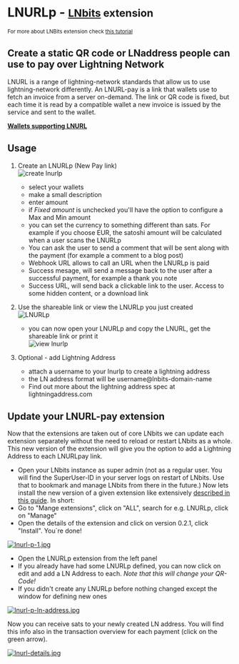 # LNURLp - <small>[LNbits](https://github.com/lnbits/lnbits) extension</small>
<small>For more about LNBits extension check [this tutorial](https://github.com/lnbits/lnbits/wiki/LNbits-Extensions)</small>

## Create a static QR code or LNaddress people can use to pay over Lightning Network

LNURL is a range of lightning-network standards that allow us to use lightning-network differently. An LNURL-pay is a link that wallets use to fetch an invoice from a server on-demand. The link or QR code is fixed, but each time it is read by a compatible wallet a new invoice is issued by the service and sent to the wallet.

[**Wallets supporting LNURL**](https://github.com/fiatjaf/awesome-lnurl#wallets)

## Usage

1. Create an LNURLp (New Pay link)\
   ![create lnurlp](https://i.imgur.com/rhUBJFy.jpg)

   - select your wallets
   - make a small description
   - enter amount
   - if _Fixed amount_ is unchecked you'll have the option to configure a Max and Min amount
   - you can set the currency to something different than sats. For example if you choose EUR, the satoshi amount will be calculated when a user scans the LNURLp
   - You can ask the user to send a comment that will be sent along with the payment (for example a comment to a blog post)
   - Webhook URL allows to call an URL when the LNURLp is paid
   - Success mesage, will send a message back to the user after a successful payment, for example a thank you note
   - Success URL, will send back a clickable link to the user. Access to some hidden content, or a download link

2. Use the shareable link or view the LNURLp you just created\
   ![LNURLp](https://i.imgur.com/C8s1P0Q.jpg)

   - you can now open your LNURLp and copy the LNURL, get the shareable link or print it\
     ![view lnurlp](https://i.imgur.com/4n41S7T.jpg)

3. Optional - add Lightning Address
   - attach a username to your lnurlp to create a lightning address
   - the LN address format will be username@lnbits-domain-name
   - Find out more about the lightning address spec at lightningaddress.com

## Update your LNURL-pay extension

Now that the extensions are taken out of core LNbits we can update each extension separately without the need to reload or restart LNbits as a whole.
This new version of the extension will give you the option to add a Lightning Address to each LNURLpay link. 

- Open your LNbits instance as super admin (not as a regular user. You will find the SuperUser-ID in your server logs on restart of LNbits. Use that to bookmark and manage LNbits from there in the future.)
Now lets install the new version of a given extension like extensively [described in this guide](https://github.com/lnbits/lnbits/blob/main/docs/guide/extension-install.md#install-new-extension). In short:
- Go to "Mange extensions", click on "ALL", search for e.g. LNURLp, click on "Manage"
- Open the details of the extension and click on version 0.2.1, click "Install". You´re done!

[![lnurl-p-1.jpg](https://i.postimg.cc/fTwDWD17/lnurl-p-1.jpg)](https://postimg.cc/xqFWtDfq)

- Open the LNURLp extension from the left panel
- If you already have had some LNURLp defined, you can now click on edit and add a LN Address to each. _Note that this will change your QR-Code!_
- If you didn't create any LNURLp before nothing changed except the window for defining new ones

[![lnurl-p-ln-address.jpg](https://i.postimg.cc/rsQQc1tr/lnurl-p-ln-address.jpg)](https://postimg.cc/tnnhNVkq)

Now you can receive sats to your newly created LN address. You will find this info also in the transaction overview for each payment (click on the green arrow).

[![lnurl-details.jpg](https://i.postimg.cc/zDwq1V2X/lnurl-details.jpg)](https://postimg.cc/3WwsXJHP)


</details>


